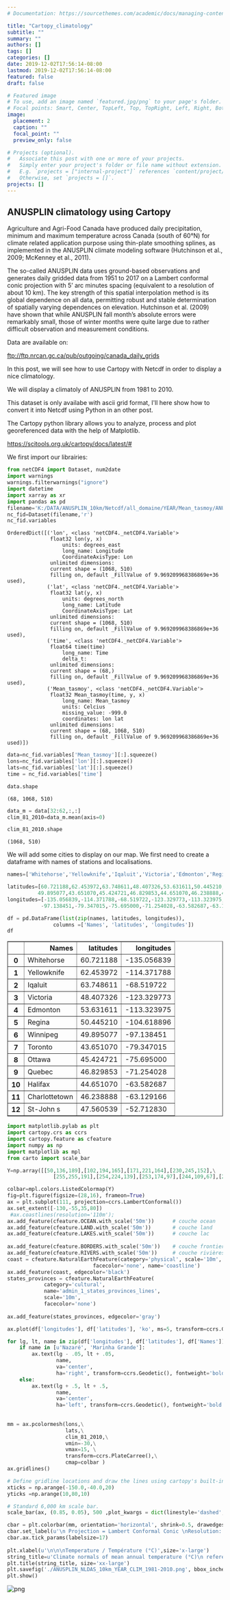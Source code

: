 ```yaml
---
# Documentation: https://sourcethemes.com/academic/docs/managing-content/

title: "Cartopy_climatology"
subtitle: ""
summary: ""
authors: []
tags: []
categories: []
date: 2019-12-02T17:56:14-08:00
lastmod: 2019-12-02T17:56:14-08:00
featured: false
draft: false

# Featured image
# To use, add an image named `featured.jpg/png` to your page's folder.
# Focal points: Smart, Center, TopLeft, Top, TopRight, Left, Right, BottomLeft, Bottom, BottomRight.
image:
  placement: 2
  caption: ""
  focal_point: ""
  preview_only: false

# Projects (optional).
#   Associate this post with one or more of your projects.
#   Simply enter your project's folder or file name without extension.
#   E.g. `projects = ["internal-project"]` references `content/project/deep-learning/index.md`.
#   Otherwise, set `projects = []`.
projects: []
---
```


##  ANUSPLIN climatology using Cartopy

Agriculture and Agri-Food Canada have produced daily precipitation, minimum and maximum temperature across Canada (south of 60°N) for climate related application purpose using thin-plate smoothing splines, as implemented in the ANUSPLIN climate modeling software (Hutchinson et al., 2009; McKenney et al., 2011).

The so-called ANUSPLIN data uses ground-based observations and generates daily gridded data from 1951 to 2017 on a Lambert conformal conic projection with 5’ arc minutes spacing (equivalent to a resolution of about 10 km). The key strength of this spatial interpolation method is its global dependence on all data, permitting robust and stable determination of spatially varying dependences on elevation. Hutchinson et al. (2009) have shown that while ANUSPLIN fall month’s absolute errors were remarkably small, those of winter months were quite large due to rather difficult observation and measurement conditions.

Data are available on:

ftp://ftp.nrcan.gc.ca/pub/outgoing/canada_daily_grids


In this post, we will see how to use Cartopy with Netcdf in order to display a nice climatology. 

We will display a climatoly of ANUSPLIN from 1981 to 2010.

This dataset is only availabe with ascii grid format, I'll here show how to convert it into Netcdf using Python in an other post. 

The Cartopy python library allows you to analyze, process and plot georeferenced data with the help of Matplotlib.

https://scitools.org.uk/cartopy/docs/latest/#

We first import our librairies:


```python
from netCDF4 import Dataset, num2date
import warnings
warnings.filterwarnings("ignore")
import datetime
import xarray as xr
import pandas as pd
filename='K:/DATA/ANUSPLIN_10km/Netcdf/all_domaine/YEAR/Mean_tasmoy/ANUSPLIN_10km_MEAN_YEAR_Mean_tasmoy_1950-2017.nc'
nc_fid=Dataset(filename,'r')
nc_fid.variables
```




    OrderedDict([('lon', <class 'netCDF4._netCDF4.Variable'>
                  float32 lon(y, x)
                      units: degrees_east
                      long_name: Longitude
                      CoordinateAxisType: Lon
                  unlimited dimensions: 
                  current shape = (1068, 510)
                  filling on, default _FillValue of 9.969209968386869e+36 used),
                 ('lat', <class 'netCDF4._netCDF4.Variable'>
                  float32 lat(y, x)
                      units: degrees_north
                      long_name: Latitude
                      CoordinateAxisType: Lat
                  unlimited dimensions: 
                  current shape = (1068, 510)
                  filling on, default _FillValue of 9.969209968386869e+36 used),
                 ('time', <class 'netCDF4._netCDF4.Variable'>
                  float64 time(time)
                      long_name: Time
                      delta_t: 
                  unlimited dimensions: 
                  current shape = (68,)
                  filling on, default _FillValue of 9.969209968386869e+36 used),
                 ('Mean_tasmoy', <class 'netCDF4._netCDF4.Variable'>
                  float32 Mean_tasmoy(time, y, x)
                      long_name: Mean_tasmoy
                      units: Celcius
                      missing_value: -999.0
                      coordinates: lon lat
                  unlimited dimensions: 
                  current shape = (68, 1068, 510)
                  filling on, default _FillValue of 9.969209968386869e+36 used)])




```python
data=nc_fid.variables['Mean_tasmoy'][:].squeeze()
lons=nc_fid.variables['lon'][:].squeeze()
lats=nc_fid.variables['lat'][:].squeeze()
time = nc_fid.variables['time']
```


```python
data.shape
```




    (68, 1068, 510)




```python
data_m = data[32:62,:,:]
clim_81_2010=data_m.mean(axis=0)
```


```python
clim_81_2010.shape
```




    (1068, 510)



We will add some cities to display on our map. We first need to create a dataframe with names of stations and localisations.


```python
names=['Whitehorse','Yellowknife','Iqaluit','Victoria','Edmonton','Regina','Winnipeg','Toronto','Ottawa','Quebec','Halifax','Charlottetown','St-John s']
```


```python
latitudes=[60.721188,62.453972,63.748611,48.407326,53.631611,50.445210,
          49.895077,43.651070,45.424721,46.829853,44.651070,46.238888,47.560539]
longitudes=[-135.056839,-114.371788,-68.519722,-123.329773,-113.323975,-104.618896,
           -97.138451,-79.347015,-75.695000,-71.254028,-63.582687,-63.129166,-52.712830]
```


```python
df = pd.DataFrame(list(zip(names, latitudes, longitudes)), 
               columns =['Names', 'latitudes', 'longitudes']) 
df
```




<div>
<style scoped>
    .dataframe tbody tr th:only-of-type {
        vertical-align: middle;
    }

    .dataframe tbody tr th {
        vertical-align: top;
    }

    .dataframe thead th {
        text-align: right;
    }
</style>
<table border="1" class="dataframe">
  <thead>
    <tr style="text-align: right;">
      <th></th>
      <th>Names</th>
      <th>latitudes</th>
      <th>longitudes</th>
    </tr>
  </thead>
  <tbody>
    <tr>
      <th>0</th>
      <td>Whitehorse</td>
      <td>60.721188</td>
      <td>-135.056839</td>
    </tr>
    <tr>
      <th>1</th>
      <td>Yellowknife</td>
      <td>62.453972</td>
      <td>-114.371788</td>
    </tr>
    <tr>
      <th>2</th>
      <td>Iqaluit</td>
      <td>63.748611</td>
      <td>-68.519722</td>
    </tr>
    <tr>
      <th>3</th>
      <td>Victoria</td>
      <td>48.407326</td>
      <td>-123.329773</td>
    </tr>
    <tr>
      <th>4</th>
      <td>Edmonton</td>
      <td>53.631611</td>
      <td>-113.323975</td>
    </tr>
    <tr>
      <th>5</th>
      <td>Regina</td>
      <td>50.445210</td>
      <td>-104.618896</td>
    </tr>
    <tr>
      <th>6</th>
      <td>Winnipeg</td>
      <td>49.895077</td>
      <td>-97.138451</td>
    </tr>
    <tr>
      <th>7</th>
      <td>Toronto</td>
      <td>43.651070</td>
      <td>-79.347015</td>
    </tr>
    <tr>
      <th>8</th>
      <td>Ottawa</td>
      <td>45.424721</td>
      <td>-75.695000</td>
    </tr>
    <tr>
      <th>9</th>
      <td>Quebec</td>
      <td>46.829853</td>
      <td>-71.254028</td>
    </tr>
    <tr>
      <th>10</th>
      <td>Halifax</td>
      <td>44.651070</td>
      <td>-63.582687</td>
    </tr>
    <tr>
      <th>11</th>
      <td>Charlottetown</td>
      <td>46.238888</td>
      <td>-63.129166</td>
    </tr>
    <tr>
      <th>12</th>
      <td>St-John s</td>
      <td>47.560539</td>
      <td>-52.712830</td>
    </tr>
  </tbody>
</table>
</div>




```python
import matplotlib.pylab as plt
import cartopy.crs as ccrs
import cartopy.feature as cfeature
import numpy as np
import matplotlib as mpl
from carto import scale_bar

Y=np.array([[50,136,189],[102,194,165],[171,221,164],[230,245,152],\
               [255,255,191],[254,224,139],[253,174,97],[244,109,67],[213,62,79]])/255.

colbar=mpl.colors.ListedColormap(Y)
fig=plt.figure(figsize=(28,16), frameon=True)  
ax = plt.subplot(111, projection=ccrs.LambertConformal())
ax.set_extent([-130,-55,35,80])
 #ax.coastlines(resolution='110m');
ax.add_feature(cfeature.OCEAN.with_scale('50m'))      # couche ocean
ax.add_feature(cfeature.LAND.with_scale('50m'))       # couche land
ax.add_feature(cfeature.LAKES.with_scale('50m'))      # couche lac
   
ax.add_feature(cfeature.BORDERS.with_scale('50m'))    # couche frontieres
ax.add_feature(cfeature.RIVERS.with_scale('50m'))     # couche rivières 
coast = cfeature.NaturalEarthFeature(category='physical', scale='10m',     # ajout de la couche cotière 
                            facecolor='none', name='coastline')
ax.add_feature(coast, edgecolor='black')    
states_provinces = cfeature.NaturalEarthFeature(
            category='cultural',
            name='admin_1_states_provinces_lines',
            scale='10m',
            facecolor='none')
    
ax.add_feature(states_provinces, edgecolor='gray') 

ax.plot(df['longitudes'], df['latitudes'], 'ko', ms=5, transform=ccrs.Geodetic())

for lg, lt, name in zip(df['longitudes'], df['latitudes'], df['Names']):
    if name in [u'Nazaré', 'Marinha Grande']:
        ax.text(lg - .05, lt + .05, 
                name, 
                va='center', 
                ha='right', transform=ccrs.Geodetic(), fontweight='bold')
    else:    
        ax.text(lg + .5, lt + .5, 
                name, 
                va='center', 
                ha='left', transform=ccrs.Geodetic(), fontweight='bold')
        
 
mm = ax.pcolormesh(lons,\
                   lats,\
                   clim_81_2010,\
                   vmin=-30,\
                   vmax=15, \
                   transform=ccrs.PlateCarree(),\
                   cmap=colbar )
ax.gridlines()

# Define gridline locations and draw the lines using cartopy's built-in gridliner:
xticks = np.arange(-150.0,-40.0,20)
yticks =np.arange(10,80,10)

# Standard 6,000 km scale bar.
scale_bar(ax, (0.85, 0.05), 500 ,plot_kwargs = dict(linestyle='dashed', color='black'))

cbar = plt.colorbar(mm, orientation='horizontal', shrink=0.5, drawedges='True', ticks=np.arange(-30, 15.1, 5),extend='both')
cbar.set_label(u'\n Projection = Lambert Conformal Conic \nResolution: 5 Arcs-Minutes (10 km)\nData provided by Natural Resources Canada / Created by Guillaume Dueymes', size='medium') # Affichage de la légende de la barre de couleur
cbar.ax.tick_params(labelsize=17) 
 
plt.xlabel(u'\n\n\nTemperature / Température (°C)',size='x-large')
string_title=u'Climate normals of mean annual temperature (°C)\n reference period 1981-2010\n'
plt.title(string_title, size='xx-large')
plt.savefig('./ANUSPLIN_NLDAS_10km_YEAR_CLIM_1981-2010.png', bbox_inches='tight', pad_inches=0.1)
plt.show() 

```


![png](./Plot_Climatoloy_Netcdf_10_0.png)

